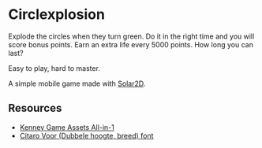 # Circlexplosion

Explode the circles when they turn green. Do it in the right time and you will score bonus points. Earn an extra life every 5000 points. How long you can last? 

Easy to play, hard to master.

A simple mobile game made with [Solar2D](https://solar2d.com/).

## Resources

* [Kenney Game Assets All-in-1](https://kenney.itch.io/kenney-game-assets)
* [Citaro Voor (Dubbele hoogte, breed) font](https://www.dafont.com/citaro-voor-dubbele-hoogte-breed.font)